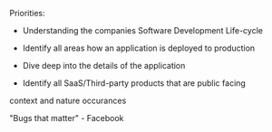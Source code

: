 Priorities:
- Understanding the companies Software Development Life-cycle
- Identify all areas how an application is deployed to production
- Dive deep into the details of the application

- Identify all SaaS/Third-party products that are public facing

context and nature
occurances

"Bugs that matter" - Facebook

